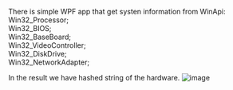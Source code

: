 There is simple WPF app that get systen information from WinApi:   
Win32_Processor;   
Win32_BIOS;  
Win32_BaseBoard;  
Win32_VideoController;  
Win32_DiskDrive;  
Win32_NetworkAdapter;  

In the result we have hashed string of the hardware.
![image](https://github.com/user-attachments/assets/92936708-0e9d-4a59-8568-5980784073cd)


